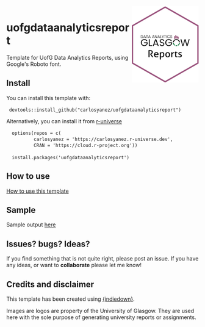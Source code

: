 <img src="https://github.com/carlosyanez/uofgdataanalyticsreport/raw/main/img/hexSticker.png" width = "175" height = "200" align="right" border=0 style="border:0; text-decoration:none; outline:none"/>

# uofgdataanalyticsreport
Template for UofG Data Analytics Reports, using Google's Roboto font.

## Install
You can install this template with:

```
 devtools::install_github("carlosyanez/uofgdataanalyticsreport")
 ```
 
Alternatively, you can install it from [r-universe](https://r-universe.dev/) 

```
  options(repos = c(
          carlosyanez = 'https://carlosyanez.r-universe.dev',
          CRAN = 'https://cloud.r-project.org'))

  install.packages('uofgdataanalyticsreport')
```
## How to use 

[How to use this template](https://carlosyanez.github.io/uofgdataanalyticsreport/articles/howto.html)
 
## Sample
Sample output [here](example/Example.pdf)

## Issues? bugs? Ideas?

If you find something that is not quite right, please post an issue.
If you have any ideas, or want to **collaborate** please let me know!


## Credits and disclaimer

This template has been created using [{indiedown}](https://cynkra.github.io/indiedown/index.html).

Images are logos are property of the University of Glasgow. They are used  here with the sole purpose of generating university reports or assignments.